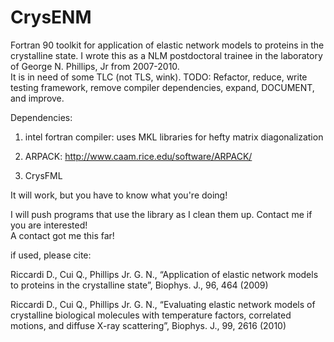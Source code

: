 CrysENM
=======

Fortran 90 toolkit for application of elastic network models to proteins in the crystalline state. 
I wrote this as a NLM postdoctoral trainee in the laboratory of George N. Phillips, Jr from 2007-2010.  
It is in need of some TLC (not TLS, wink).  TODO: Refactor, reduce, write testing framework, remove compiler dependencies, 
expand, DOCUMENT, and improve.  

Dependencies: 

1. intel fortran compiler: uses MKL libraries for hefty matrix diagonalization

2. ARPACK: http://www.caam.rice.edu/software/ARPACK/

3. CrysFML

It will work, but you have to know what you're doing!  

I will push programs that use the library as I clean them up.  Contact me if you are interested!  
A contact got me this far!

if used, please cite:

Riccardi D., Cui Q., Phillips Jr. G. N., 
“Application of elastic network models to proteins in the crystalline state”, Biophys. J., 96, 464 (2009)

Riccardi D., Cui Q., Phillips Jr. G. N., 
“Evaluating elastic network models of crystalline biological molecules with temperature factors, correlated motions, and diffuse X-ray scattering”, Biophys. J., 99, 2616 (2010)
